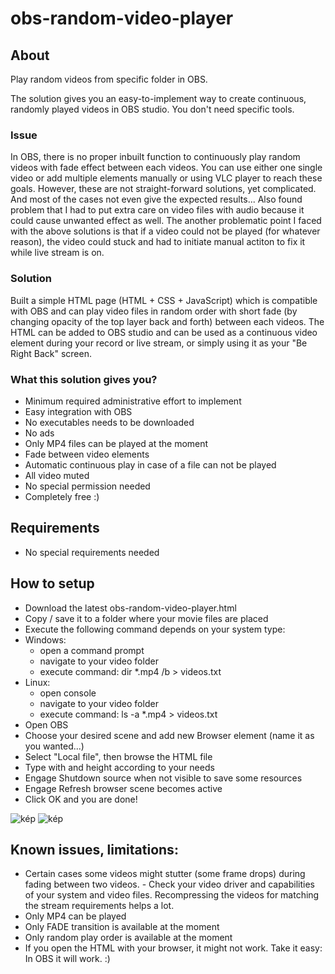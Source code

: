 # obs-random-video-player
## About
Play random videos from specific folder in OBS.

The solution gives you an easy-to-implement way to create continuous, randomly played videos in OBS studio. You don't need specific tools.

### Issue

In OBS, there is no proper inbuilt function to continuously play random videos with fade effect between each videos. You can use either one single video or add multiple elements manually or using VLC player to reach these goals. However, these are not straight-forward solutions, yet complicated. And most of the cases not even give the expected results... Also found problem that I had to put extra care on video files with audio because it could cause unwanted effect as well. The another problematic point I faced with the above solutions is that if a video could not be played (for whatever reason), the video could stuck and had to initiate manual actiton to fix it while live stream is on.

### Solution

Built a simple HTML page (HTML + CSS + JavaScript) which is compatible with OBS and can play video files in random order with short fade (by changing opacity of the top layer back and forth) between each videos. The HTML can be added to OBS studio and can be used as a continuous video element during your record or live stream, or simply using it as your "Be Right Back" screen.

### What this solution gives you?

- Minimum required administrative effort to implement
- Easy integration with OBS
- No executables needs to be downloaded
- No ads
- Only MP4 files can be played at the moment
- Fade between video elements
- Automatic continuous play in case of a file can not be played
- All video muted
- No special permission needed
- Completely free :)

## Requirements

- No special requirements needed

## How to setup

- Download the latest obs-random-video-player.html
- Copy / save it to a folder where your movie files are placed
- Execute the following command depends on your system type:
- 
  Windows:
  - open a command prompt
  - navigate to your video folder
  - execute command: dir *.mp4 /b > videos.txt
- 
  Linux:
  - open console
  - navigate to your video folder
  - execute command: ls -a *.mp4 > videos.txt   
- Open OBS
- Choose your desired scene and add new Browser element (name it as you wanted...) 
- Select "Local file", then browse the HTML file
- Type with and height according to your needs
- Engage Shutdown source when not visible to save some resources
- Engage Refresh browser scene becomes active
- Click OK and you are done!

  
![kép](https://github.com/ThomAce/obs-random-video-player/assets/34764511/4e4f5688-6f02-4fc4-84b5-d242ca2e4b5f) ![kép](https://github.com/ThomAce/obs-random-video-player/assets/34764511/f2175db9-5f65-46d3-9704-c98e62750485)




## Known issues, limitations:

- Certain cases some videos might stutter (some frame drops) during fading between two videos. - Check your video driver and capabilities of your system and video files. Recompressing the videos for matching the stream requirements helps a lot.
- Only MP4 can be played
- Only FADE transition is available at the moment
- Only random play order is available at the moment
- If you open the HTML with your browser, it might not work. Take it easy: In OBS it will work. :)
